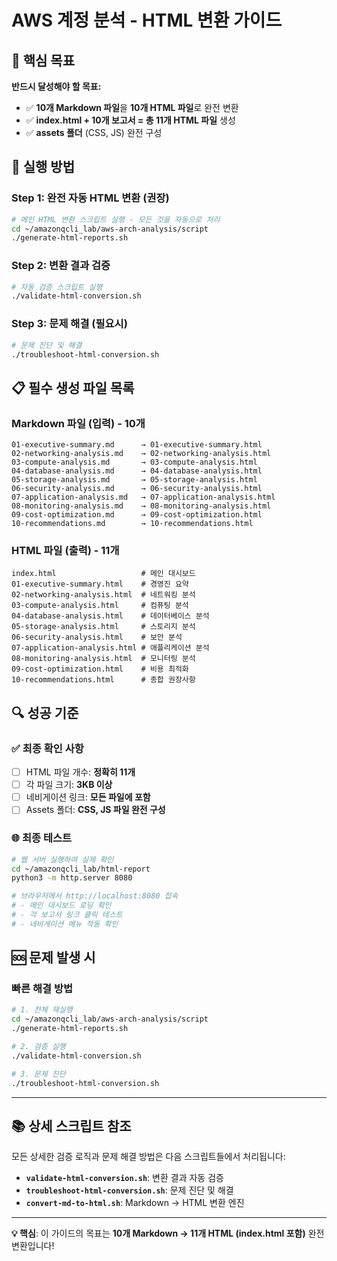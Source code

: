 # AWS 계정 분석 - HTML 변환 가이드

## 🎯 핵심 목표

**반드시 달성해야 할 목표:**
- ✅ **10개 Markdown 파일**을 **10개 HTML 파일**로 완전 변환
- ✅ **index.html + 10개 보고서 = 총 11개 HTML 파일** 생성
- ✅ **assets 폴더** (CSS, JS) 완전 구성

## 🚀 실행 방법

### Step 1: 완전 자동 HTML 변환 (권장)
```bash
# 메인 HTML 변환 스크립트 실행 - 모든 것을 자동으로 처리
cd ~/amazonqcli_lab/aws-arch-analysis/script
./generate-html-reports.sh
```

### Step 2: 변환 결과 검증
```bash
# 자동 검증 스크립트 실행
./validate-html-conversion.sh
```

### Step 3: 문제 해결 (필요시)
```bash
# 문제 진단 및 해결
./troubleshoot-html-conversion.sh
```

## 📋 필수 생성 파일 목록

### Markdown 파일 (입력) - 10개
```
01-executive-summary.md      → 01-executive-summary.html
02-networking-analysis.md    → 02-networking-analysis.html
03-compute-analysis.md       → 03-compute-analysis.html
04-database-analysis.md      → 04-database-analysis.html
05-storage-analysis.md       → 05-storage-analysis.html
06-security-analysis.md      → 06-security-analysis.html
07-application-analysis.md   → 07-application-analysis.html
08-monitoring-analysis.md    → 08-monitoring-analysis.html
09-cost-optimization.md      → 09-cost-optimization.html
10-recommendations.md        → 10-recommendations.html
```

### HTML 파일 (출력) - 11개
```
index.html                   # 메인 대시보드
01-executive-summary.html    # 경영진 요약
02-networking-analysis.html  # 네트워킹 분석
03-compute-analysis.html     # 컴퓨팅 분석
04-database-analysis.html    # 데이터베이스 분석
05-storage-analysis.html     # 스토리지 분석
06-security-analysis.html    # 보안 분석
07-application-analysis.html # 애플리케이션 분석
08-monitoring-analysis.html  # 모니터링 분석
09-cost-optimization.html    # 비용 최적화
10-recommendations.html      # 종합 권장사항
```

## 🔍 성공 기준

### ✅ 최종 확인 사항
- [ ] HTML 파일 개수: **정확히 11개**
- [ ] 각 파일 크기: **3KB 이상**
- [ ] 네비게이션 링크: **모든 파일에 포함**
- [ ] Assets 폴더: **CSS, JS 파일 완전 구성**

### 🌐 최종 테스트
```bash
# 웹 서버 실행하여 실제 확인
cd ~/amazonqcli_lab/html-report
python3 -m http.server 8080

# 브라우저에서 http://localhost:8080 접속
# - 메인 대시보드 로딩 확인
# - 각 보고서 링크 클릭 테스트
# - 네비게이션 메뉴 작동 확인
```

## 🆘 문제 발생 시

### 빠른 해결 방법
```bash
# 1. 전체 재실행
cd ~/amazonqcli_lab/aws-arch-analysis/script
./generate-html-reports.sh

# 2. 검증 실행
./validate-html-conversion.sh

# 3. 문제 진단
./troubleshoot-html-conversion.sh
```

---

## 📚 상세 스크립트 참조

모든 상세한 검증 로직과 문제 해결 방법은 다음 스크립트들에서 처리됩니다:

- **`validate-html-conversion.sh`**: 변환 결과 자동 검증
- **`troubleshoot-html-conversion.sh`**: 문제 진단 및 해결
- **`convert-md-to-html.sh`**: Markdown → HTML 변환 엔진

---

**💡 핵심**: 이 가이드의 목표는 **10개 Markdown → 11개 HTML (index.html 포함)** 완전 변환입니다!
